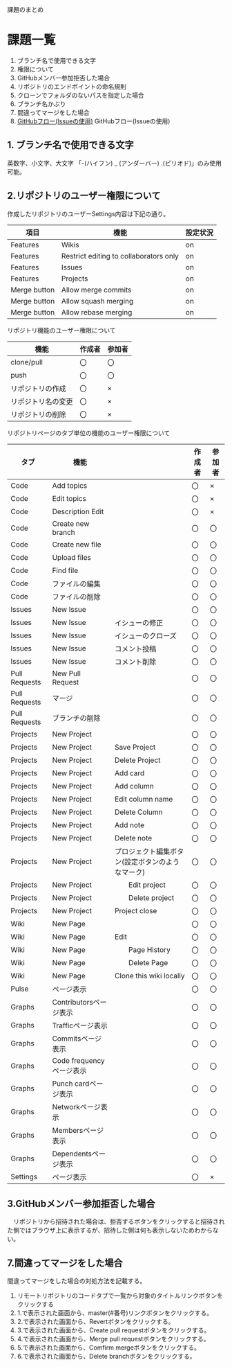 課題のまとめ

# **課題一覧**
1. ブランチ名で使用できる文字
1. 権限について
1. GitHubメンバー参加拒否した場合
1. リポジトリのエンドポイントの命名規則
1. クローンでフォルダのないパスを指定した場合
1. ブランチ名かぶり
1. 間違ってマージをした場合
1. [GitHubフロー(Issueの使用)](https://github.com/akekaneko/swagger-sample/blob/master/GitHubFlow.md) GitHubフロー(Issueの使用)

## **1. ブランチ名で使用できる文字**
英数字、小文字、大文字  「-(ハイフン)  _ (アンダーバー) .(ピリオド)」のみ使用可能。

## **2.リポジトリのユーザー権限について**
作成したリポジトリのユーザーSettings内容は下記の通り。

|項目|機能|設定状況  |
|---|---|---|
|Features|Wikis|on|
|Features|Restrict editing to collaborators only|on|
|Features|Issues |on|
|Features|Projects|on|
|Merge button|Allow merge commits  |on|
|Merge button|Allow squash merging |on|
|Merge button|Allow rebase merging  |on|

リポジトリ機能のユーザー権限について

|機能|作成者|参加者 |
|---|---|---|
|clone/pull |〇|〇|
|push|〇|〇|
|リポジトリの作成|〇|×|
|リポジトリ名の変更|〇|×|
|リポジトリの削除|〇|×|

リポジトリページのタブ単位の機能のユーザー権限について

|タブ|機能|  |作成者|参加者|
|---|---|---|---|---|
|Code|Add topics|  |〇|×|
|Code|Edit topics|  |〇|×|
|Code|Description Edit|  |〇|×|
|Code|Create new branch|  |〇|〇|
|Code|Create new file|  |〇|〇|
|Code|Upload files|  |〇|〇|
|Code|Find file|  |〇|〇|
|Code|ファイルの編集|  |〇|〇|
|Code|ファイルの削除|  |〇|〇|
|Issues|New Issue|  |〇|〇|
|Issues|New Issue|イシューの修正|〇|〇|
|Issues|New Issue|イシューのクローズ|〇|〇|
|Issues|New Issue|コメント投稿|〇|〇|
|Issues|New Issue|コメント削除|〇|〇|
|Pull Requests|New Pull Request|  |〇|〇|
|Pull Requests|マージ|  |〇|〇|
|Pull Requests|ブランチの削除|  |〇|〇|
|Projects|New Project|  |〇|〇|
|Projects|New Project|Save Project|〇|〇|
|Projects|New Project|Delete Project|〇|〇|
|Projects|New Project|Add card|〇|〇|
|Projects|New Project|Add column|〇|〇|
|Projects|New Project|Edit column name|〇|〇|
|Projects|New Project|Delete Column|〇|〇|
|Projects|New Project|Add note|〇|〇|
|Projects|New Project|Delete note|〇|〇|
|Projects|New Project|プロジェクト編集ボタン(設定ボタンのようなマーク)|〇|〇|
|Projects|New Project|　　Edit project|〇|〇|
|Projects|New Project|　　Delete project|〇|〇|
|Projects|New Project|Project close|〇|〇|
|Wiki|New Page|  |〇|〇|
|Wiki|New Page|Edit|〇|〇|
|Wiki|New Page|　　Page History|〇|〇|
|Wiki|New Page|　　Delete Page|〇|〇|
|Wiki|New Page|Clone this wiki locally|〇|〇|
|Pulse|ページ表示|  |〇|〇|
|Graphs|Contributorsページ表示|  |〇|〇|
|Graphs|Trafficページ表示|  |〇|〇|
|Graphs|Commitsページ表示|  |〇|〇|
|Graphs|Code frequencyページ表示|  |〇|〇|
|Graphs|Punch cardページ表示|  |〇|〇|
|Graphs|Networkページ表示|  |〇|〇|
|Graphs|Membersページ表示|  |〇|〇|
|Graphs|Dependentsページ表示|  |〇|〇|
|Settings|ページ表示|  |〇|×|

## **3.GitHubメンバー参加拒否した場合**
　リポジトリから招待された場合は、拒否するボタンをクリックすると招待された側ではブラウザ上に表示するが、招待した側は何も表示しないためわからない。

## **7.間違ってマージをした場合**
間違ってマージをした場合の対処方法を記載する。
1. リモートリポジトリのコードタブで一覧から対象のタイトルリンクボタンをクリックする
2. 1.で表示された画面から、master(#番号)リンクボタンをクリックする。
3. 2.で表示された画面から、Revertボタンをクリックする。
4. 3.で表示された画面から、Create pull requestボタンをクリックする。
5. 4.で表示された画面から、Merge pull requestボタンをクリックする。
6. 5.で表示された画面から、Comfirm mergeボタンをクリックする。
7. 6.で表示された画面から、Delete branchボタンをクリックする。

